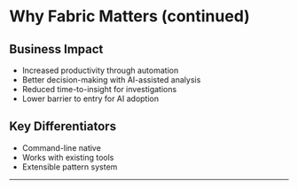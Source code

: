 # Why Fabric Matters (continued)

## Business Impact
- Increased productivity through automation
- Better decision-making with AI-assisted analysis
- Reduced time-to-insight for investigations
- Lower barrier to entry for AI adoption

## Key Differentiators
- Command-line native
- Works with existing tools
- Extensible pattern system

---